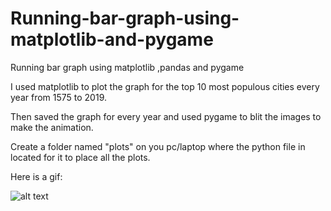 # Running-bar-graph-using-matplotlib-and-pygame
Running bar graph using matplotlib ,pandas and pygame

I used matplotlib to plot the graph for the top 10 most populous cities every year from 1575 to 2019.

Then saved the graph for every year and used pygame to blit the images to make the animation.

Create a folder named "plots" on you pc/laptop where the python file in located for it to place all the plots.

Here is a gif:

![alt text](https://raw.github.com/chandradharrao/Running-bar-graph-using-matplotlib-and-pygame/master/graph.png)



